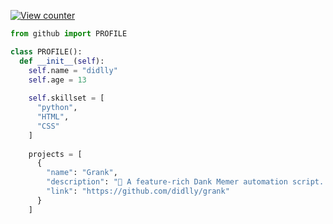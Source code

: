 [![View counter](https://komarev.com/ghpvc/?username=didlly)]()

```python
from github import PROFILE

class PROFILE():
  def __init__(self):
    self.name = "didlly"
    self.age = 13
  
    self.skillset = [
      "python",
      "HTML",
      "CSS"
    ]
  
    projects = [
      {
        "name": "Grank",
        "description": "📜 A feature-rich Dank Memer automation script. Inspired by dankgrinder.",
        "link": "https://github.com/didlly/grank"
      }
    ]
```
